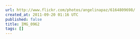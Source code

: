 ```yaml
---
url: http://www.flickr.com/photos/angelinapaz/6164809698/
created_at: 2011-09-20 01:16 UTC
published: false
title: IMG_0962
tags: []
---
```



